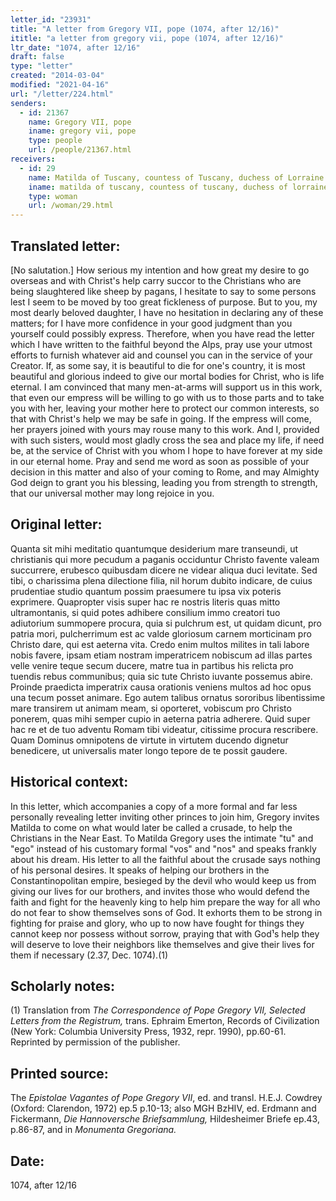 ```yaml
---
letter_id: "23931"
title: "A letter from Gregory VII, pope (1074, after 12/16)"
ititle: "a letter from gregory vii, pope (1074, after 12/16)"
ltr_date: "1074, after 12/16"
draft: false
type: "letter"
created: "2014-03-04"
modified: "2021-04-16"
url: "/letter/224.html"
senders:
  - id: 21367
    name: Gregory VII, pope
    iname: gregory vii, pope
    type: people
    url: /people/21367.html
receivers:
  - id: 29
    name: Matilda of Tuscany, countess of Tuscany, duchess of Lorraine
    iname: matilda of tuscany, countess of tuscany, duchess of lorraine
    type: woman
    url: /woman/29.html
---
```

<h2> Translated letter:</h2>[No salutation.]
How serious my intention and how great my desire to go overseas and with Christ's help carry succor to the Christians who are being slaughtered like sheep by pagans, I hesitate to say to some persons lest I seem to be moved by too great fickleness of purpose.  But to you, my most dearly beloved daughter, I have no hesitation in declaring any of these matters; for I have more confidence in your good judgment than you yourself could possibly express.
Therefore, when you have read the letter which I have written to the faithful beyond the Alps, pray use your utmost efforts to furnish whatever aid and counsel you can in the service of your Creator.  If, as some say, it is beautiful to die for one's country, it is most beautiful and glorious indeed to give our mortal bodies for Christ, who is life eternal.  I am convinced that many men-at-arms will support us in this work, that even our empress will be willing to go with us to those parts and to take you with her, leaving your mother here to protect our common interests, so that with Christ's help we may be safe in going.
If the empress will come, her prayers joined with yours may rouse many to this work.  And I, provided with such sisters, would most gladly cross the sea and place my life, if need be, at the service of Christ with you whom I hope to have forever at my side in our eternal home.
Pray and send me word as soon as possible of your decision in this matter and also of your coming to Rome, and may Almighty God deign to grant you his blessing, leading you from strength to strength, that our universal mother may long rejoice in you.
<h2 class="mt-4"> Original letter:</h2>Quanta sit mihi meditatio quantumque desiderium mare transeundi, ut christianis qui more pecudum a paganis occiduntur Christo favente valeam succurrere, erubesco quibusdam dicere ne videar aliqua duci levitate.  Sed tibi, o charissima plena dilectione filia, nil horum dubito indicare, de cuius prudentiae studio quantum possim praesumere tu ipsa vix poteris exprimere.  Quapropter visis super hac re nostris literis quas mitto ultramontanis, si quid potes adhibere consilium immo creatori tuo adiutorium summopere procura, quia si pulchrum est, ut quidam dicunt, pro patria mori, pulcherrimum est ac valde gloriosum carnem morticinam pro Christo dare, qui est aeterna vita.  Credo enim multos milites in tali labore nobis favere, ipsam etiam nostram imperatricem nobiscum ad illas partes velle venire teque secum ducere, matre tua in partibus his relicta pro tuendis rebus communibus; quia sic tute Christo iuvante possemus abire.  Proinde praedicta imperatrix causa orationis veniens multos ad hoc opus una tecum posset animare.  Ego autem talibus ornatus sororibus libentissime mare transirem ut animam meam, si oporteret, vobiscum pro Christo ponerem, quas mihi semper cupio in aeterna patria adherere.  Quid super hac re et de tuo adventu Romam tibi videatur, citissime procura rescribere.  Quam Dominus omnipotens de virtute in virtutem ducendo dignetur benedicere, ut universalis mater longo tepore de te possit gaudere.
<h2 class="mt-4"> Historical context:</h2>In this letter, which accompanies a copy of a more formal and far less personally revealing letter inviting other princes to join him, Gregory invites Matilda to come on what would later be called a crusade, to help the Christians in the Near East.  To Matilda Gregory uses the intimate "tu" and "ego" instead of his customary formal "vos" and "nos" and speaks frankly about his dream.  His letter to all the faithful about the crusade says nothing of his personal desires.  It speaks of helping our brothers in the Constantinopolitan empire, besieged by the devil who would keep us from giving our lives for our brothers, and invites those who would defend the faith and fight for the heavenly king to help him prepare the way for all who do not fear to show themselves sons of God.  It exhorts them to be strong in fighting for praise and glory, who up to now have fought for things they cannot keep nor possess without sorrow, praying that with God¹s help they will deserve to love their neighbors like themselves and give their lives for them if necessary (2.37, Dec. 1074).(1)
<h2 class="mt-4"> Scholarly notes:</h2><p>(1) Translation from <em>The Correspondence of Pope Gregory VII, Selected Letters from the Registrum,</em> trans. Ephraim Emerton, Records of Civilization (New York: Columbia University Press, 1932, repr. 1990), pp.60-61. Reprinted by permission of the publisher.</p><h2 class="mt-4"> Printed source:</h2><p>The<em> Epistolae Vagantes of Pope Gregory VII</em>, ed. and transl. H.E.J. Cowdrey (Oxford: Clarendon, 1972) ep.5 p.10-13; also MGH BzHIV, ed. Erdmann and Fickermann, <em>Die Hannoversche Briefsammlung,</em> Hildesheimer Briefe ep.43, p.86-87, and in <em>Monumenta Gregoriana.</em></p><h2 class="mt-4"> Date:</h2>1074, after 12/16